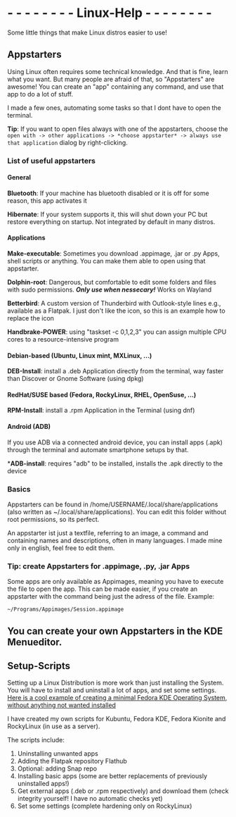 # - - - - - - - - Linux-Help - - - - - - - - 
Some little things that make Linux distros easier to use!

## Appstarters

Using Linux often requires some technical knowledge. And that is fine, learn what you want. But many people are afraid of that, so "Appstarters" are awesome! You can create an "app" containing any command, and use that app to do a lot of stuff.

I made a few ones, automating some tasks so that I dont have to open the terminal.

**Tip**: If you want to open files always with one of the appstarters, choose the `open with -> other applications -> *choose appstarter* -> always use that application` dialog by right-clicking.

### List of useful appstarters

#### General
**Bluetooth**: If your machine has bluetooth disabled or it is off for some reason, this app activates it

**Hibernate**: If your system supports it, this will shut down your PC but restore everything on startup. Not integrated by default in many distros.

#### Applications
**Make-executable**: Sometimes you download .appimage, .jar or .py Apps, shell scripts or anything. You can make them able to open using that appstarter.

**Dolphin-root**: Dangerous, but comfortable to edit some folders and files with sudo permissions. ***Only use when nessecary!*** Works on Wayland

**Betterbird**: A custom version of Thunderbird with Outlook-style lines e.g., available as a Flatpak. I just don't like the icon, so this is an example how to replace the icon

**Handbrake-POWER**: using "taskset -c 0,1,2,3" you can assign multiple CPU cores to a resource-intensive program

#### Debian-based (Ubuntu, Linux mint, MXLinux, ...)
**DEB-Install**: install a .deb Application directly from the terminal, way faster than Discover or Gnome Software (using dpkg)

#### RedHat/SUSE based (Fedora, RockyLinux, RHEL, OpenSuse, ...)
**RPM-Install**: install a .rpm Application in the Terminal (using dnf)

#### Android (ADB)
If you use ADB via a connected android device, you can install apps (.apk) through the terminal and automate smartphone setups by that.

***ADB-install**: requires "adb" to be installed, installs the .apk directly to the device

### Basics
Appstarters can be found in  /home/USERNAME/.local/share/applications (also written as ~/.local/share/applications). You can edit this folder without root permissions, so its perfect.

An appstarter ist just a textfile, referring to an image, a command and containing names and descriptions, often in many languages. I made mine only in english, feel free to edit them.

### Tip: create Appstarters for .appimage, .py, .jar Apps
Some apps are only available as Appimages, meaning you have to execute the file to open the app. This can be made easier, if you create an appstarter with the command being just the adress of the file. Example:

`~/Programs/Appimages/Session.appimage`

You can create your own Appstarters in the KDE Menueditor.
---

## Setup-Scripts
Setting up a Linux Distribution is more work than just installing the System. You will have to install and uninstall a lot of apps, and set some settings.
[Here is a cool example of creating a minimal Fedora KDE Operating System, without anything not wanted installed](https://www.reddit.com/r/Fedora/comments/9a0i93/howto_minimal_kde_install_on_fedora/)

I have created my own scripts for Kubuntu, Fedora KDE, Fedora Kionite and RockyLinux (in use as a server).

The scripts include:

1. Uninstalling unwanted apps
2. Adding the Flatpak repository Flathub
3. Optional: adding Snap repo
4. Installing basic apps (some are better replacements of previously uninstalled apps!)
5. Get external apps (.deb or .rpm respectively) and download them (check integrity yourself! I have no automatic checks yet)
6. Set some settings (complete hardening only on RockyLinux)

